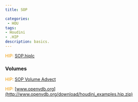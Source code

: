 ```yaml
---
title: SOP

categories:
 - HOU
tags:
- Houdini
- .HIP
description: basics.
---
```



<span style="color: #F09900"> HIP:</span> [SOP.hiplc](/src/hip/SOP.hiplc)  

### Volumes

<span style="color: #F09900"> HIP:</span> [SOP Volume Advect](/src/hip/SOP_VolAdvectTrails.hiplc)  

<span style="color: #F09900"> HIP:</span> [www.openvdb.org](http://www.openvdb.org/download/houdini_examples.hip.zip)  
